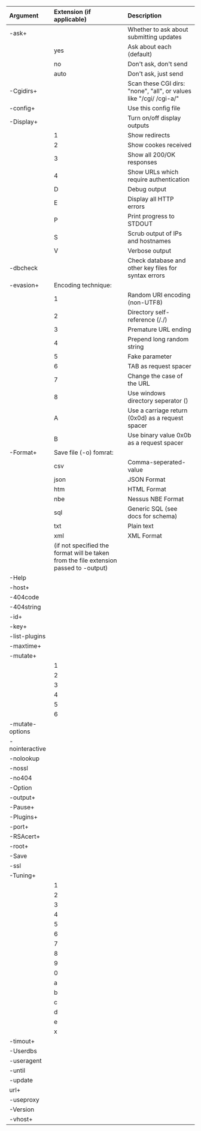 |Argument|Extension (if applicable)|Description|
|:----|:---|:---|
|-ask+||Whether to ask about submitting updates|
||yes|Ask about each (default)|
||no|Don't ask, don't send|
||auto|Don't ask, just send|
|-Cgidirs+||Scan these CGI dirs: "none", "all", or values like "/cgi/ /cgi-a/"|
|-config+||Use this config file|
|-Display+||Turn on/off display outputs|
||1|Show redirects|
||2|Show cookes received|
||3|Show all 200/OK responses|
||4|Show URLs which require authentication|
||D|Debug output|
||E|Display all HTTP errors|
||P|Print progress to STDOUT|
||S|Scrub output of IPs and hostnames|
||V|Verbose output|
|-dbcheck||Check database and other key files for syntax errors|
|-evasion+|Encoding technique:||
||1|Random URI encoding (non-UTF8)|
||2|Directory self-reference (/./)|
||3|Premature URL ending|
||4|Prepend long random string|
||5|Fake parameter|
||6|TAB as request spacer|
||7|Change the case of the URL|
||8|Use windows directory seperator (\)|
||A|Use a carriage return (0x0d) as a request spacer|
||B|Use binary value 0x0b as a request spacer|
|-Format+|Save file (-o) fomrat:||
||csv|Comma-seperated-value|
||json|JSON Format|
||htm|HTML Format|
||nbe|Nessus NBE Format|
||sql|Generic SQL (see docs for schema)|
||txt|Plain text|
||xml|XML Format|
||(if not specified the format will be taken from the file extension passed to -output)||
|-Help|||
|-host+|||
|-404code|||
|-404string|||
|-id+|||
|-key+|||
|-list-plugins|||
|-maxtime+|||
|-mutate+|||
||1||
||2||
||3||
||4||
||5||
||6||
|-mutate-options|||
|-nointeractive|||
|-nolookup|||
|-nossl|||
|-no404|||
|-Option|||
|-output+|||
|-Pause+|||
|-Plugins+|||
|-port+|||
|-RSAcert+|||
|-root+|||
|-Save|||
|-ssl|||
|-Tuning+|||
||1||
||2||
||3||
||4||
||5||
||6||
||7||
||8||
||9||
||0||
||a||
||b||
||c||
||d||
||e||
||x||
|-timout+|||
|-Userdbs|||
|-useragent|||
|-until|||
|-update|||
|url+|||
|-useproxy|||
|-Version|||
|-vhost+|||
